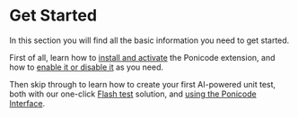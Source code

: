 # Get Started

In this section you will find all the basic information you need to get started.

First of all, learn how to [install and activate](vscode_extension/get_started/installation.md) the Ponicode extension, and how to [enable it or disable it](vscode_extension/get_started/startStopPonicode.md) as you need.

Then skip through to learn how to create your first AI-powered unit test, both with our one-click [Flash test](vscode_extension/flash_test/README.md) solution, and [using the Ponicode Interface](vscode_extension/gui_test/firstUtGUI.md).
